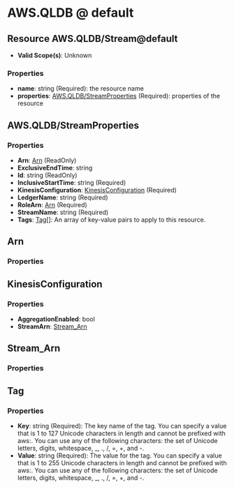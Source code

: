 # AWS.QLDB @ default

## Resource AWS.QLDB/Stream@default
* **Valid Scope(s)**: Unknown
### Properties
* **name**: string (Required): the resource name
* **properties**: [AWS.QLDB/StreamProperties](#awsqldbstreamproperties) (Required): properties of the resource

## AWS.QLDB/StreamProperties
### Properties
* **Arn**: [Arn](#arn) (ReadOnly)
* **ExclusiveEndTime**: string
* **Id**: string (ReadOnly)
* **InclusiveStartTime**: string (Required)
* **KinesisConfiguration**: [KinesisConfiguration](#kinesisconfiguration) (Required)
* **LedgerName**: string (Required)
* **RoleArn**: [Arn](#arn) (Required)
* **StreamName**: string (Required)
* **Tags**: [Tag](#tag)[]: An array of key-value pairs to apply to this resource.

## Arn
### Properties

## KinesisConfiguration
### Properties
* **AggregationEnabled**: bool
* **StreamArn**: [Stream_Arn](#streamarn)

## Stream_Arn
### Properties

## Tag
### Properties
* **Key**: string (Required): The key name of the tag. You can specify a value that is 1 to 127 Unicode characters in length and cannot be prefixed with aws:. You can use any of the following characters: the set of Unicode letters, digits, whitespace, _, ., /, =, +, and -. 
* **Value**: string (Required): The value for the tag. You can specify a value that is 1 to 255 Unicode characters in length and cannot be prefixed with aws:. You can use any of the following characters: the set of Unicode letters, digits, whitespace, _, ., /, =, +, and -. 

